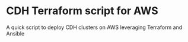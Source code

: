 # CDH Terraform script for AWS


A quick script to deploy CDH clusters on AWS
leveraging Terraform and Ansible